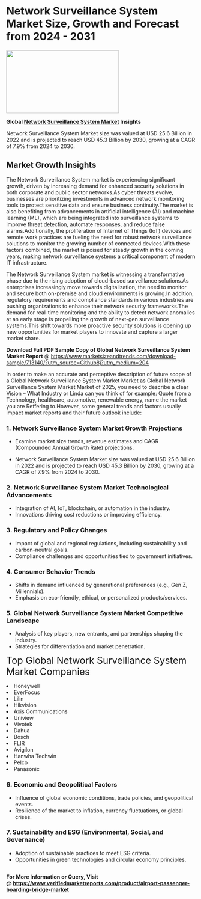 <H1>Network Surveillance System Market Size, Growth and Forecast from 2024 - 2031</H1><img class="aligncenter size-medium wp-image-584254" src="https://thirdeyenews.in/wp-content/uploads/2024/09/Global-Market-Research-300x168.jpeg" alt="" width="300" height="168" /><p><strong>Global&nbsp;<a href="https://www.marketsizeandtrends.com/download-sample/713140/?utm_source=Github8j?utm_medium=204">Network Surveillance System Market</a> Insights</strong></p><p>Network Surveillance System Market size was valued at USD 25.6 Billion in 2022 and is projected to reach USD 45.3 Billion by 2030, growing at a CAGR of 7.9% from 2024 to 2030.</p><p><h2>Market Growth Insights</h2> <p>The Network Surveillance System market is experiencing significant growth, driven by increasing demand for enhanced security solutions in both corporate and public sector networks.As cyber threats evolve, businesses are prioritizing investments in advanced network monitoring tools to protect sensitive data and ensure business continuity.The market is also benefiting from advancements in artificial intelligence (AI) and machine learning (ML), which are being integrated into surveillance systems to improve threat detection, automate responses, and reduce false alarms.Additionally, the proliferation of Internet of Things (IoT) devices and remote work practices are fueling the need for robust network surveillance solutions to monitor the growing number of connected devices.With these factors combined, the market is poised for steady growth in the coming years, making network surveillance systems a critical component of modern IT infrastructure.</p> <p>The Network Surveillance System market is witnessing a transformative phase due to the rising adoption of cloud-based surveillance solutions.As enterprises increasingly move towards digitalization, the need to monitor and secure both on-premise and cloud environments is growing.In addition, regulatory requirements and compliance standards in various industries are pushing organizations to enhance their network security frameworks.The demand for real-time monitoring and the ability to detect network anomalies at an early stage is propelling the growth of next-gen surveillance systems.This shift towards more proactive security solutions is opening up new opportunities for market players to innovate and capture a larger market share.</p> <p><span class=""><strong>Download Full PDF Sample Copy of Global Network Surveillance System Market Report</strong> @ <a href="https://www.marketsizeandtrends.com/download-sample/713140/?utm_source=Github8j?utm_medium=204" target="_blank">https://www.marketsizeandtrends.com/download-sample/713140/?utm_source=Github8j?utm_medium=204</a></span></p><p>In order to make an accurate and perceptive description of future scope of a Global&nbsp;Network Surveillance System Market Market as Global&nbsp;Network Surveillance System Market Market of 2025, you need to describe a clear Vision &ndash; What Industry or Linda can you think of for example: Quote from a Technology, healthcare, automotive, renewable energy, name the market you are Reffering to.However, some general trends and factors usually impact market reports and their future outlook include:</p><h3>1.&nbsp;<strong>Network Surveillance System Market Growth Projections</strong></h3><ul><li>Examine market size trends, revenue estimates and CAGR (Compounded Annual Growth Rate) projections.</li><li><p>Network Surveillance System Market size was valued at USD 25.6 Billion in 2022 and is projected to reach USD 45.3 Billion by 2030, growing at a CAGR of 7.9% from 2024 to 2030.</p></li></ul><h3>2.&nbsp;<strong>Network Surveillance System Market Technological Advancements</strong></h3><ul><li>Integration of AI, IoT, blockchain, or automation in the industry.</li><li>Innovations driving cost reductions or improving efficiency.</li></ul><h3>3.&nbsp;<strong>Regulatory and Policy Changes</strong></h3><ul><li>Impact of global and regional regulations, including sustainability and carbon-neutral goals.</li><li>Compliance challenges and opportunities tied to government initiatives.</li></ul><h3>4.&nbsp;<strong>Consumer Behavior Trends</strong></h3><ul><li>Shifts in demand influenced by generational preferences (e.g., Gen Z, Millennials).</li><li>Emphasis on eco-friendly, ethical, or personalized products/services.</li></ul><h3>5.&nbsp;<strong>Global Network Surveillance System Market Competitive Landscape</strong></h3><ul><li>Analysis of key players, new entrants, and partnerships shaping the industry.</li><li>Strategies for differentiation and market penetration.</li></ul><p data-pm-slice="1 1 []"><span style="color: inherit; font-family: inherit; font-size: 25px;">Top Global Network Surveillance System Market Companies</span></p><div class="" data-test-id=""><p><li>Honeywell</li><li> EverFocus</li><li> Lilin</li><li> Hikvision</li><li> Axis Communications</li><li> Uniview</li><li> Vivotek</li><li> Dahua</li><li> Bosch</li><li> FLIR</li><li> Avigilon</li><li> Hanwha Techwin</li><li> Pelco</li><li> Panasonic</li></p></div><h3>6.&nbsp;<strong>Economic and Geopolitical Factors</strong></h3><ul><li>Influence of global economic conditions, trade policies, and geopolitical events.</li><li>Resilience of the market to inflation, currency fluctuations, or global crises.</li></ul><h3>7.&nbsp;<strong>Sustainability and ESG (Environmental, Social, and Governance)</strong></h3><ul><li>Adoption of sustainable practices to meet ESG criteria.</li><li>Opportunities in green technologies and circular economy principles.</li></ul><h2><strong style="font-size: 14px;">For More Information or Query, Visit @&nbsp;</strong><a style="background-color: #ffffff; font-size: 14px;" href="https://www.marketsizeandtrends.com/report/network-surveillance-system-market/" target="_blank">https://www.verifiedmarketreports.com/product/airport-passenger-boarding-bridge-market</a></h2>